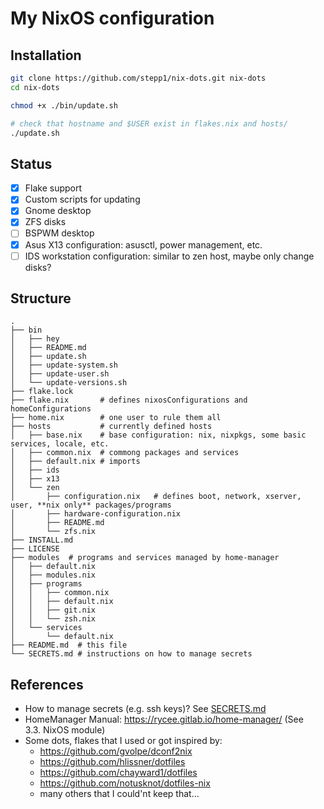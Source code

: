 # My NixOS configuration

## Installation 

```bash
git clone https://github.com/stepp1/nix-dots.git nix-dots
cd nix-dots

chmod +x ./bin/update.sh

# check that hostname and $USER exist in flakes.nix and hosts/
./update.sh
```

## Status

- [x] Flake support
- [x] Custom scripts for updating
- [x] Gnome desktop
- [x] ZFS disks 
- [ ] BSPWM desktop
- [x] Asus X13 configuration: asusctl, power management, etc.
- [ ] IDS workstation configuration: similar to zen host, maybe only change disks?

## Structure

```
.
├── bin
│   ├── hey
│   ├── README.md
│   ├── update.sh
│   ├── update-system.sh
│   ├── update-user.sh
│   └── update-versions.sh
├── flake.lock
├── flake.nix       # defines nixosConfigurations and homeConfigurations
├── home.nix        # one user to rule them all
├── hosts           # currently defined hosts
│   ├── base.nix    # base configuration: nix, nixpkgs, some basic services, locale, etc.
│   ├── common.nix  # commong packages and services
│   ├── default.nix # imports
│   ├── ids
│   ├── x13
│   └── zen
│       ├── configuration.nix   # defines boot, network, xserver, user, **nix only** packages/programs
│       ├── hardware-configuration.nix
│       ├── README.md
│       └── zfs.nix
├── INSTALL.md
├── LICENSE
├── modules  # programs and services managed by home-manager
│   ├── default.nix
│   ├── modules.nix
│   ├── programs
│   │   ├── common.nix
│   │   ├── default.nix
│   │   ├── git.nix
│   │   └── zsh.nix
│   └── services
│       └── default.nix
├── README.md  # this file
└── SECRETS.md # instructions on how to manage secrets 
```


## References
- How to manage secrets (e.g. ssh keys)? See [SECRETS.md](SECRETS.md)
- HomeManager Manual: https://rycee.gitlab.io/home-manager/ (See 3.3. NixOS module) 
- Some dots, flakes that I used or got inspired by:
    - https://github.com/gvolpe/dconf2nix
    - https://github.com/hlissner/dotfiles
    - https://github.com/chayward1/dotfiles
    - https://github.com/notusknot/dotfiles-nix
    - many others that I could'nt keep that...
